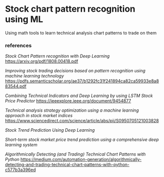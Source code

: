 # Stock chart pattern recognition using ML

Using math tools to learn technical analysis chart patterns to trade on them

### references

*Stock Chart Pattern recognition with Deep Learning* https://arxiv.org/pdf/1808.00418.pdf

*Improving stock trading decisions based on pattern recognition using machine learning technology* https://pdfs.semanticscholar.org/ae37/b1292fc31f241894ca82ca59933e8a883544.pdf

*Combining Technical Indicators and Deep Learning by using LSTM Stock Price Predictor* https://ieeexplore.ieee.org/document/9454877

*Technical analysis strategy optimization using a machine learning approach in stock market indices* https://www.sciencedirect.com/science/article/abs/pii/S0950705121003828

*Stock Trend Prediction Using Deep Learning*

*Short-term stock market price trend prediction using a comprehensive deep learning system*

*Algorithmically Detecting (and Trading) Technical Chart Patterns with Python* https://medium.com/automation-generation/algorithmically-detecting-and-trading-technical-chart-patterns-with-python-c577b3a396ed
